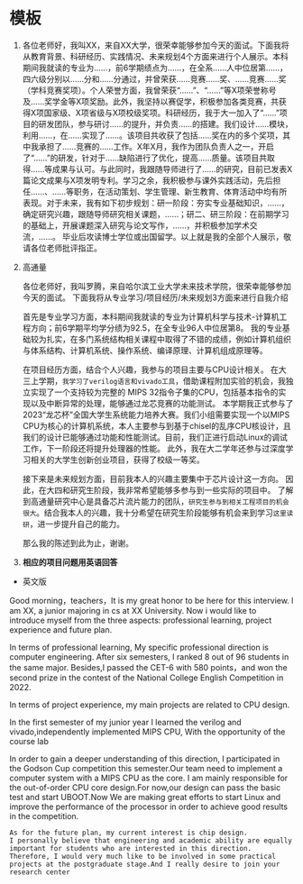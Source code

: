 # 模板

1. 各位老师好，我叫XX，来自XX大学，很荣幸能够参加今天的面试。下面我将从教育背景、科研经历、实践情况、未来规划4个方面来进行个人展示。本科期间我就读的专业为……，前6学期绩点为……，在全系……人中位居第……，四六级分别以……分和……分通过，并曾荣获……竞赛……奖、……竞赛……奖（学科竞赛奖项）。个人荣誉方面，我曾荣获“……”、“……”等X项荣誉称号及……奖学金等X项奖励。此外，我坚持以赛促学，积极参加各类竞赛，共获得X项国家级、X项省级与X项校级奖项。科研经历，我于大一加入了“……”项目的研发团队，参与研讨……的提升，并负责……的搭建。我们设计……模块，利用……，在……实现了……。该项目共收获了包括……奖在内的多个奖项，其中我承担了……竞赛的……工作。X年X月，我作为团队负责人之一，开启了“……”的研发，针对于……缺陷进行了优化，提高……质量。该项目共取得……等成果与认可。与此同时，我跟随导师进行了……的研究，目前已发表X篇论文成果与X项发明专利。学习之余，我积极参与课外实践活动，先后担任……、……等职务，在活动策划、学生管理、新生教育、体育活动中均有所表现。对于未来，我有如下初步规划：研一阶段：夯实专业基础知识，……，确定研究兴趣，跟随导师研究相关课题，……；研二、研三阶段：在前期学习的基础上，开展课题深入研究与论文写作，……，并积极参加学术交流，……。 毕业后攻读博士学位或出国留学。以上就是我的全部个人展示，敬请各位老师批评指正。

2. 高通量

    各位老师好，我叫罗腾，来自哈尔滨工业大学未来技术学院，很荣幸能够参加今天的面试。
    下面我将从专业学习/项目经历/未来规划3方面来进行自我介绍

    首先是专业学习方面，本科期间我就读的专业为计算机科学与技术-计算机工程方向；前6学期平均学分绩为92.5，在全专业96人中位居第8。
    我的专业基础较为扎实，在多门系统结构相关课程中取得了不错的成绩，例如计算机组织与体系结构、计算机系统、操作系统、编译原理、计算机组成原理等。
    <!-- 此外，我的英语水平良好，六级以580分通过，并且曾获得全国大学生英语竞赛二等奖。 -->

    在项目经历方面，结合个人兴趣，我参与的项目主要与CPU设计相关。
    在大三上学期，`我学习了verilog语言和vivado工具`，借助课程附加实验的机会，我独立实现了一个支持较为完整的 MIPS 32指令子集的CPU，包括基本指令的实现以及中断异常的处理，能够通过龙芯竞赛的功能测试。
    本学期我正式参与了2023“龙芯杯”全国大学生系统能力培养大赛。我们小组需要实现一个以MIPS CPU为核心的计算机系统，本人主要参与到基于chisel的乱序CPU核设计，且我们的设计已能够通过功能和性能测试。目前，我们正进行启动Linux的调试工作，下一阶段还将提升处理器的性能。
    此外，我在大二学年还参与过深度学习相关的大学生创新创业项目，获得了校级一等奖。

    接下来是未来规划方面，目前我本人的兴趣主要集中于芯片设计这一方向。
    因此，在大四和研究生阶段，我非常希望能够多参与到一些实际的项目中。
    了解到高通量研究中心是具备芯片流片能力的团队，`研究生参与到相关工程项目的机会很大`。结合我本人的兴趣，我十分希望在研究生阶段能够有机会来到学习`这里读研`，进一步提升自己的能力。

    那么我的陈述到此为止，谢谢。

3. **相应的项目问题用英语回答**

- 英文版

Good morning，teachers，It is my great honor to be here for this interview. l am XX, a junior majoring in cs at XX University. Now i would like to introduce myself from the three aspects: professional learning, project experience and future plan.

In terms of professional learning, My specific professional direction is computer engineering.
 After six semesters, I ranked 8 out of 96 students in the same major.
Besides,I passed the CET-6 with 580 points，and won the second prize in the  contest of the National College English Competition in 2022.

In terms of project experience, my main projects are related to CPU design.
<!-- Since I chose computer engineering as my specific direction in the first semester of my junior year, I have developed a strong interest in this direction. -->
In the first semester of my junior year I learned the verilog and vivado,independently implemented MIPS CPU, With the opportunity of the course lab
<!-- which could pass the functional test of the Godson competition preliminary competition. -->
In order to gain a deeper understanding of this direction, I participated in the Godson Cup competition this semester.Our team need to implement a computer system with a MIPS CPU as the core. I am mainly responsible for the out-of-order CPU core design.For now,our design can pass the basic test and start UBOOT.Now We are making great efforts to start Linux and improve the performance of the processor in order to achieve good results in the competition.

    As for the future plan, my current interest is chip design.
    I personally believe that engineering and academic ability are equally important for students who are interested in this direction.
    Therefore, I would very much like to be involved in some practical projects at the postgraduate stage.And I really desire to join your research center

